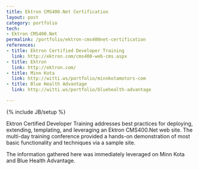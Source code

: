 ```yaml
---
title: Ektron CMS400.Net Certification
layout: post
category: portfolio
tech:
- Ektron CMS400.Net
permalink: /portfolio/ektron-cms400net-certification
references:
- title: Ektron Certified Developer Training
  link: http://ektron.com/cms400-web-cms.aspx
- title: Ektron
  link: http://ektron.com/
- title: Minn Kota
  link: http://witti.ws/portfolio/minnkotamotors-com
- title: Blue Health Advantage
  link: http://witti.ws/portfolio/bluehealth-advantage

---
```

{% include JB/setup %}
<div id="node-15" class="node node-portfolio node-promoted">
  <div class="content clearfix">
    <div class="field field-name-body field-type-text-with-summary field-label-hidden"><div class="field-items"><div class="field-item even"><p>Ektron Certified Developer Training addresses best practices for deploying, extending, templating, and leveraging an Ektron CMS400.Net web site. The multi-day training conference provided a hands-on demonstration of most basic functionality and techniques via a sample site.</p>
<p>The information gathered here was immediately leveraged on Minn Kota and Blue Health Advantage.</p>
</div></div></div>  </div>
</div>
